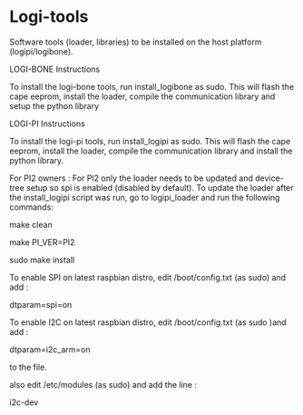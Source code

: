 Logi-tools
==========

Software tools (loader, libraries) to be installed on the host platform (logipi/logibone).


LOGI-BONE Instructions

To install the logi-bone tools, run install_logibone as sudo. This will flash the cape eeprom, install the loader, compile the communication library and setup the python library


LOGI-PI Instructions

To install the logi-pi tools, run install_logipi as sudo. This will flash the cape eeprom, install the loader, compile the communication library and install the python library.

For PI2 owners : For PI2 only the loader needs to be updated and device-tree setup so spi is enabled (disabled by default). To update the loader after the install_logipi script was run, go to logipi_loader and run the following commands:

make clean

make PI_VER=PI2

sudo make install

To enable SPI on latest raspbian distro, edit /boot/config.txt (as sudo) and add :

dtparam=spi=on

To enable I2C on latest raspbian distro, edit /boot/config.txt (as sudo )and add :

dtparam=i2c_arm=on

to the file.

also edit /etc/modules (as sudo) and add the line :

i2c-dev
